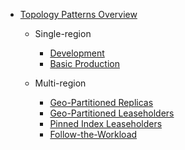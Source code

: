 - [Topology Patterns Overview](topology-patterns.html)

    - Single-region
        - [Development](topology-development.html)
        - [Basic Production](topology-basic-production.html)

    - Multi-region
        - [Geo-Partitioned Replicas](topology-geo-partitioned-replicas.html)
        - [Geo-Partitioned Leaseholders](topology-geo-partitioned-leaseholders.html)
        - [Pinned Index Leaseholders](topology-pinned-index-leaseholders.html)
        - [Follow-the-Workload](topology-follow-the-workload.html)

